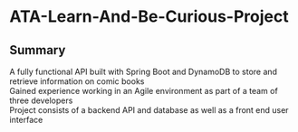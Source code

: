 # ATA-Learn-And-Be-Curious-Project

## Summary
A fully functional API built with Spring Boot and DynamoDB to store and retrieve information on comic books\
Gained experience working in an Agile environment as part of a team of three developers\
Project consists of a backend API and database as well as a front end user interface
